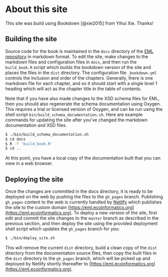 # About this site

This site was build using Bookdown [@xie2015] from Yihui Xie. Thanks!

## Building the site

Source code for the book is maintained in the `docs` directory of the 
[EML repository](https://github.com/NCEAS/eml) in markdown format.
To edit the site, make changes to the markdown files and configuration files in
`docs`, and then run the `build_book.R` script which builds the bookdown version
of the site and places the files in the `dist` directory.  The configuration file 
`_bookdown.yml` controls the inclusion and order of the chapters. Generally, there
is one markdown file for each chapter, and so it should start with a single 
level 1 heading which will act as the chapter title in the table of contents.

Note that if you have
also made changes to the XSD schema files for EML, then you should also regenerate
the schema documentation using Oxygen. This requires a trial or licensed version
of Oxygen, and can be run using the shell script `bin/build_schema_documentation.sh`.
Here are example commands for updating the site after you've changed the 
markdown documentation and XSD files.

```sh
$ ./bin/build_schema_documentation.sh
$ cd docs
$ R -f 'build_book.R'
$ cd ..
```

At this point, you have a local copy of the documentation built that you can view
in a web browser.

## Deploying the site

Once the changes are committed in the docs directory, it is ready to 
be deployed on the web by pushing the files to the `gh_pages` branch.  Publishing 
`gh_pages` content to the web is currently handled 
by [Netlify](https://app.netlify.com/sites/ecometadata/overview) 
which publishes the site to the custom domain 
[https://eml.ecoinformatics.org](https://eml.ecoinformatics.org).  To deploy a new
version of the site, first edit and commit the site changes to the `master` branch
as described in the previous section, and then deploy the site using the provided
deployment shell script which updates the `gh_pages` branch for you:

```sh
$ ./bin/deploy_site.sh
```

This will remove the current `dist` directory, build a clean copy of the `dist`
directory from the documentation source files, then copy the built files in 
the `dist` directory to the `gh_pages` branch, which will be picked up and 
deployed by Netlify shortly thereafter to [https://eml.ecoinformatics.org](https://eml.ecoinformatics.org).

